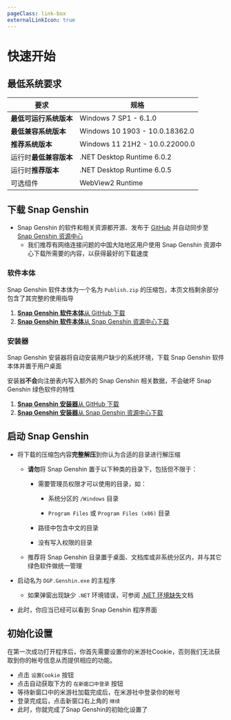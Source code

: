 ```yaml
---
pageClass: link-box
externalLinkIcon: true
---
```

# 快速开始

## 最低系统要求
|要求|规格|
|-|-|
|**最低可运行系统版本**|Windows 7 SP1 - 6.1.0|
|**最低兼容系统版本**|Windows 10 1903 - 10.0.18362.0|
|**推荐系统版本**|Windows 11 21H2 - 10.0.22000.0|
|运行时**最低兼容版本**|.NET Desktop Runtime 6.0.2|
|运行时**推荐版本**|.NET Desktop Runtime 6.0.5|
|可选组件|WebView2 Runtime|

## 下载 Snap Genshin

- Snap Genshin 的软件和相关资源都开源、发布于 [GitHub](https://github.com/DGP-Studio/Snap.Genshin/releases) 并自动同步至 [Snap Genshin 资源中心](https://resource.snapgenshin.com/)
  - 我们推荐有网络连接问题的中国大陆地区用户使用 Snap Genshin 资源中心下载所需要的内容，以获得最好的下载速度
### 软件本体
Snap Genshin 软件本体为一个名为 `Publish.zip` 的压缩包，本页文档剩余部分包含了其完整的使用指导

1. [**Snap Genshin 软件本体**从 GitHub 下载 ](https://github.com/DGP-Studio/Snap.Genshin/releases/latest/download/Publish.zip)
2. [**Snap Genshin 软件本体**从 Snap Genshin 资源中心下载 ](https://resource.snapgenshin.com/Publish.zip)
### 安装器
Snap Genshin 安装器将自动安装用户缺少的系统环境，下载 Snap Genshin 软件本体并置于用户桌面

安装器**不会**向注册表内写入额外的 Snap Genshin 相关数据，不会破坏 Snap Genshin 绿色软件的特性

1. [**Snap Genshin 安装器**从 GitHub 下载 ](https://github.com/Masterain98/Snap.Genshin.PyInstaller/releases/latest/download/Snap.Genshin.Installer.exe)
2. [**Snap Genshin 安装器**从 Snap Genshin 资源中心下载 ](https://resource.snapgenshin.com/Snap%20Genshin%20%E5%AE%89%E8%A3%85%E5%99%A8.exe)

## 启动 Snap Genshin

- 将下载的压缩包内容**完整解压**到你认为合适的目录进行解压缩
  - **请勿**将 Snap Genshin 置于以下种类的目录下，包括但不限于：
  
    - 需要管理员权限才可以使用的目录，如：
  
       - 系统分区的 `/Windows` 目录
  
       - `Program Files` 或 `Program Files (x86)` 目录
  
    - 路径中包含中文的目录
    - 没有写入权限的目录
  
  - 推荐将 Snap Genshin 目录置于桌面、文档库或非系统分区内，并与其它绿色软件做统一管理
  
- 启动名为 `DGP.Genshin.exe` 的主程序
  - 如果弹窗出现缺少 `.NET` 环境错误，可参阅 [.NET 环境缺失](../documents/FAQ/dotNET-env.md)文档
  
- 此时，你应当已经可以看到 Snap Genshin 程序界面

## 初始化设置

在第一次成功打开程序后，你首先需要设置你的米游社Cookie，否则我们无法获取到你的帐号信息从而提供相应的功能。

- 点击 `设置Cookie` 按钮
- 点击自动获取下方的 `在新窗口中登录` 按钮
- 等待新窗口中的米游社加载完成后，在米游社中登录你的帐号
- 登录完成后，点击新窗口右上角的 `继续`
- 此时，你就完成了Snap Genshin的初始化设置了
